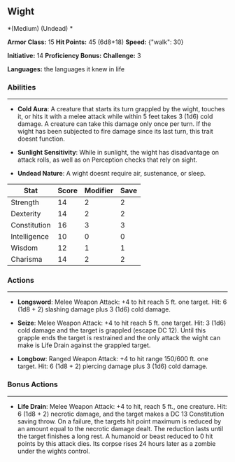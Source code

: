 ## Wight
*(Medium) (Undead) *

**Armor Class:** 15
**Hit Points:** 45 (6d8+18)
**Speed:** {"walk": 30}

**Initiative:** 14
**Proficiency Bonus:**
**Challenge:** 3

**Languages:** the languages it knew in life

### Abilities
 --- 
- **Cold Aura**: A creature that starts its turn grappled by the wight, touches it, or hits it with a melee attack while within 5 feet takes 3 (1d6) cold damage. A creature can take this damage only once per turn. If the wight has been subjected to fire damage since its last turn, this trait doesnt function.

- **Sunlight Sensitivity**: While in sunlight, the wight has disadvantage on attack rolls, as well as on Perception checks that rely on sight.

- **Undead Nature**: A wight doesnt require air, sustenance, or sleep.



| Stat | Score | Modifier | Save |
| ---- | ---- | ---- | ---- |
| Strength | 14 | 2 | 2 |
| Dexterity | 14 | 2 | 2 |
| Constitution | 16 | 3 | 3 |
| Intelligence | 10 | 0 | 0 |
| Wisdom | 12 | 1 | 1 |
| Charisma | 14 | 2 | 2 |

### Actions
 --- 
- **Longsword**: Melee Weapon Attack: +4 to hit  reach 5 ft.  one target. Hit: 6 (1d8 + 2) slashing damage plus 3 (1d6) cold damage.

- **Seize**: Melee Weapon Attack: +4 to hit  reach 5 ft.  one target. Hit: 3 (1d6) cold damage  and the target is grappled (escape DC 12). Until this grapple ends  the target is restrained and the only attack the wight can make is Life Drain against the grappled target.

- **Longbow**: Ranged Weapon Attack: +4 to hit  range 150/600 ft.  one target. Hit: 6 (1d8 + 2) piercing damage plus 3 (1d6) cold damage.

### Bonus Actions
 --- 
- **Life Drain**: Melee Weapon Attack: +4 to hit, reach 5 ft., one creature. Hit: 6 (1d8 + 2) necrotic damage, and the target makes a DC 13 Constitution saving throw. On a failure, the targets hit point maximum is reduced by an amount equal to the necrotic damage dealt. The reduction lasts until the target finishes a long rest. A humanoid or beast reduced to 0 hit points by this attack dies. Its corpse rises 24 hours later as a zombie under the wights control.


